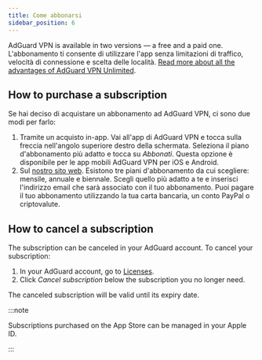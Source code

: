 ```yaml
---
title: Come abbonarsi
sidebar_position: 6
---
```


AdGuard VPN is available in two versions — a free and a paid one. L'abbonamento ti consente di utilizzare l'app senza limitazioni di traffico, velocità di connessione e scelta delle località. [Read more about all the advantages of AdGuard VPN Unlimited](/general/free-vs-unlimited).

## How to purchase a subscription

Se hai deciso di acquistare un abbonamento ad AdGuard VPN, ci sono due modi per farlo:

1. Tramite un acquisto in-app. Vai all'app di AdGuard VPN e tocca sulla freccia nell'angolo superiore destro della schermata. Seleziona il piano d'abbonamento più adatto e tocca su *Abbonati*. Questa opzione è disponibile per le app mobili AdGuard VPN per iOS e Android.
2. Sul [nostro sito web](https://adguard-vpn.com/license.html). Esistono tre piani d'abbonamento da cui scegliere: mensile, annuale e biennale. Scegli quello più adatto a te e inserisci l'indirizzo email che sarà associato con il tuo abbonamento. Puoi pagare il tuo abbonamento utilizzando la tua carta bancaria, un conto PayPal o criptovalute.

## How to cancel a subscription

The subscription can be canceled in your AdGuard account. To cancel your subscription:

 1. In your AdGuard account, go to [Licenses](https://my.adguard.com/account/licenses).
 1. Click *Cancel subscription* below the subscription you no longer need.

The canceled subscription will be valid until its expiry date.

:::note

Subscriptions purchased on the App Store can be managed in your Apple ID.

:::
